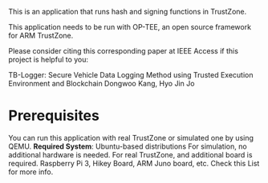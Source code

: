 This is an application that runs hash and signing functions in TrustZone.

This application needs to be run with OP-TEE, an open source framework for ARM TrustZone.

Please consider citing this corresponding paper at IEEE Access if this project is helpful to you:

TB-Logger: Secure Vehicle Data Logging Method using Trusted Execution Environment and Blockchain Dongwoo Kang, Hyo Jin Jo

# Prerequisites

You can run this application with real TrustZone or simulated one by using QEMU.
**Required System**: Ubuntu-based distributions
For simulation, no additional hardware is needed.
For real TrustZone, and additional board is required. Raspberry Pi 3, Hikey Board, ARM Juno board, etc. Check this List for more info.
